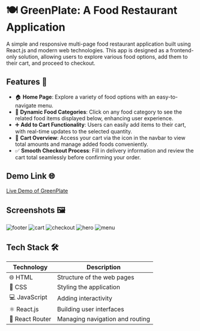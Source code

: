 
# 🍽️ GreenPlate: A Food Restaurant Application

A simple and responsive multi-page food restaurant application built using React.js and modern web technologies. This app is designed as a frontend-only solution, allowing users to explore various food options, add them to their cart, and proceed to checkout.

## Features 🌟

- 🏠 **Home Page**: Explore a variety of food options with an easy-to-navigate menu.
- 📂 **Dynamic Food Categories**: Click on any food category to see the related food items displayed below, enhancing user experience.
- ➕ **Add to Cart Functionality**: Users can easily add items to their cart, with real-time updates to the selected quantity.
- 🛒 **Cart Overview**: Access your cart via the icon in the navbar to view total amounts and manage added foods conveniently.
- ✅ **Smooth Checkout Process**: Fill in delivery information and review the cart total seamlessly before confirming your order.


## Demo Link 🌐

[Live Demo of GreenPlate](https://green--plate.web.app)


## Screenshots 🖼️

![footer](https://github.com/user-attachments/assets/f2b2977f-3ec5-4f28-ba65-2689d6dff390)
![cart](https://github.com/user-attachments/assets/1f12f40a-bd56-4adb-9835-e1c47b643d31)
![checkout](https://github.com/user-attachments/assets/44f02e21-5986-4bdc-961e-e01005e25623)
![hero](https://github.com/user-attachments/assets/d4b6655e-aae3-4744-b27b-e2b728964757)
![menu](https://github.com/user-attachments/assets/9938bbcf-e77b-439c-9cfd-909331f3c5a8)



## Tech Stack 🛠️

| Technology       | Description                           |
|------------------|---------------------------------------|
| 🌐 HTML          | Structure of the web pages            |
| 🎨 CSS           | Styling the application                |
| 💻 JavaScript    | Adding interactivity                   |
| ⚛️ React.js      | Building user interfaces               |
| 🔄 React Router  | Managing navigation and routing        |


